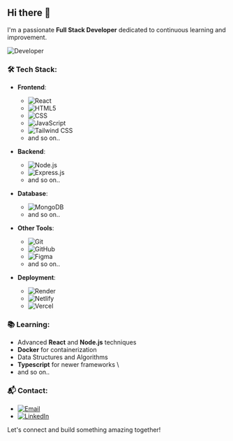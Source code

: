 ## Hi there 👋

I'm a passionate **Full Stack Developer** dedicated to continuous learning and improvement.

![Developer](https://your-image-url-here.com/developer-banner.jpg)

### 🛠️ Tech Stack:
- **Frontend**: 
  - ![React](https://img.shields.io/badge/-React-61DAFB?logo=react&logoColor=white&style=flat)
  - ![HTML5](https://img.shields.io/badge/-HTML5-E34F26?logo=html5&logoColor=white&style=flat)
  - ![CSS](https://img.shields.io/badge/-CSS-1572B6?logo=css3&logoColor=white&style=flat)
  - ![JavaScript](https://img.shields.io/badge/-JavaScript-F7DF1E?logo=javascript&logoColor=black&style=flat)
  - ![Tailwind CSS](https://img.shields.io/badge/-Tailwind_CSS-38B2AC?logo=tailwind-css&logoColor=white&style=flat)
  - and so on..

- **Backend**:
  - ![Node.js](https://img.shields.io/badge/-Node.js-339933?logo=node.js&logoColor=white&style=flat)
  - ![Express.js](https://img.shields.io/badge/-Express.js-000000?logo=express&logoColor=white&style=flat)
  - and so on..

- **Database**:
  - ![MongoDB](https://img.shields.io/badge/-MongoDB-47A248?logo=mongodb&logoColor=white&style=flat)
  - and so on..

- **Other Tools**:
  - ![Git](https://img.shields.io/badge/-Git-F05032?logo=git&logoColor=white&style=flat)
  - ![GitHub](https://img.shields.io/badge/-GitHub-181717?logo=github&logoColor=white&style=flat)
  - ![Figma](https://img.shields.io/badge/-Figma-F24E1E?logo=figma&logoColor=white&style=flat)
  - and so on..

- **Deployment**:
  - ![Render](https://img.shields.io/badge/-Render-46E3B7?logo=render&logoColor=black&style=flat)
  - ![Netlify](https://img.shields.io/badge/-Netlify-00C7B7?logo=netlify&logoColor=white&style=flat)
  - ![Vercel](https://img.shields.io/badge/-Vercel-000000?logo=vercel&logoColor=white&style=flat)

### 📚 Learning:
- Advanced **React** and **Node.js** techniques
- **Docker** for containerization
- Data Structures and Algorithms
- **Typescript** for newer frameworks \
- and so on..

### 📬 Contact:
- [![Email](https://img.shields.io/badge/-Email-D14836?logo=gmail&logoColor=white&style=flat)](mailto:sparkysaksham.dev@gmail.com)
- [![LinkedIn](https://img.shields.io/badge/-LinkedIn-0A66C2?logo=linkedin&logoColor=white&style=flat)](https://www.linkedin.com/in/saksham-gupta-87a1a427b/)

Let's connect and build something amazing together!
